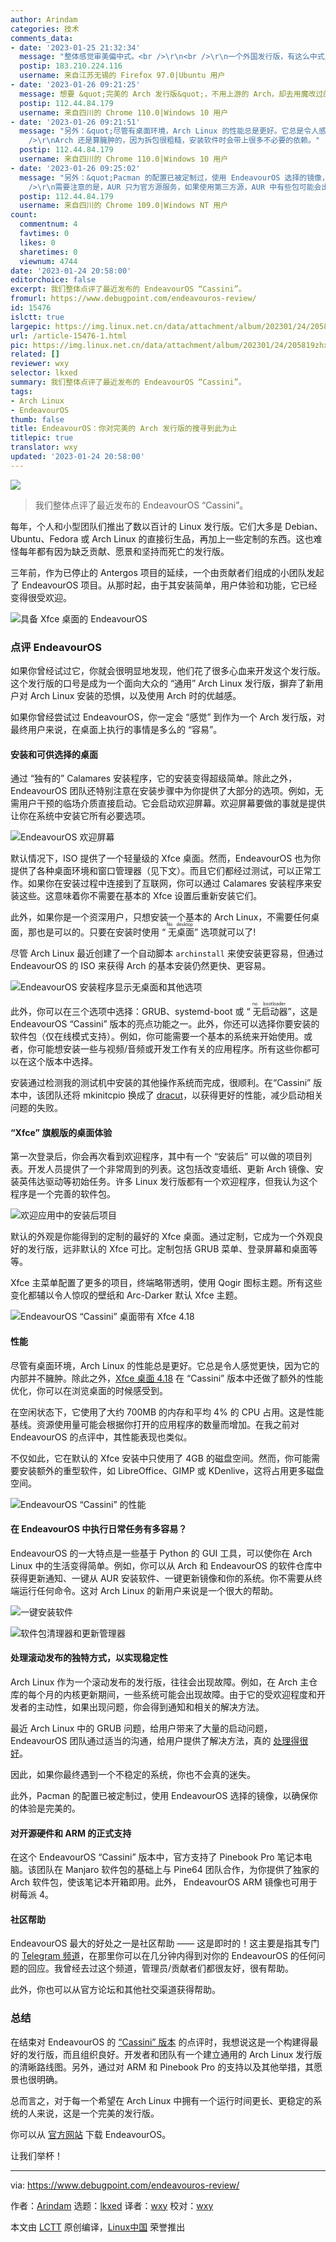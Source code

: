 ```yaml
---
author: Arindam
categories: 技术
comments_data:
- date: '2023-01-25 21:32:34'
  message: "整体感觉审美偏中式。<br />\r\n<br />\r\n一个外国发行版，有这么中式风格感觉不太对劲。<br />\r\n<br />\r\n不会是假洋鬼子吧。"
  postip: 183.210.224.116
  username: 来自江苏无锡的 Firefox 97.0|Ubuntu 用户
- date: '2023-01-26 09:21:25'
  message: 想要 &quot;完美的 Arch 发行版&quot;，不用上游的 Arch，却去用魔改过的下游发行版，想不通。
  postip: 112.44.84.179
  username: 来自四川的 Chrome 110.0|Windows 10 用户
- date: '2023-01-26 09:21:51'
  message: "另外：&quot;尽管有桌面环境，Arch Linux 的性能总是更好。它总是令人感觉更快，因为它的内部并不臃肿&quot;。<br />\r\n<br
    />\r\nArch 还是算臃肿的，因为拆包很粗糙，安装软件时会带上很多不必要的依赖。"
  postip: 112.44.84.179
  username: 来自四川的 Chrome 110.0|Windows 10 用户
- date: '2023-01-26 09:25:02'
  message: "另外：&quot;Pacman 的配置已被定制过，使用 EndeavourOS 选择的镜像，以确保你的体验是完美的&quot;。<br />\r\n<br
    />\r\n需要注意的是，AUR 只为官方源服务，如果使用第三方源，AUR 中有些包可能会出现问题。"
  postip: 112.44.84.179
  username: 来自四川的 Chrome 109.0|Windows NT 用户
count:
  commentnum: 4
  favtimes: 0
  likes: 0
  sharetimes: 0
  viewnum: 4744
date: '2023-01-24 20:58:00'
editorchoice: false
excerpt: 我们整体点评了最近发布的 EndeavourOS “Cassini”。
fromurl: https://www.debugpoint.com/endeavouros-review/
id: 15476
islctt: true
largepic: https://img.linux.net.cn/data/attachment/album/202301/24/205819zhx7kx5899ra9ka9.jpg
url: /article-15476-1.html
pic: https://img.linux.net.cn/data/attachment/album/202301/24/205819zhx7kx5899ra9ka9.jpg.thumb.jpg
related: []
reviewer: wxy
selector: lkxed
summary: 我们整体点评了最近发布的 EndeavourOS “Cassini”。
tags:
- Arch Linux
- EndeavourOS
thumb: false
title: EndeavourOS：你对完美的 Arch 发行版的搜寻到此为止
titlepic: true
translator: wxy
updated: '2023-01-24 20:58:00'
---
```


![](https://img.linux.net.cn/data/attachment/album/202301/24/205819zhx7kx5899ra9ka9.jpg)



> 
> 我们整体点评了最近发布的 EndeavourOS “Cassini”。
> 
> 
> 


每年，个人和小型团队们推出了数以百计的 Linux 发行版。它们大多是 Debian、Ubuntu、Fedora 或 Arch Linux 的直接衍生品，再加上一些定制的东西。这也难怪每年都有因为缺乏贡献、愿景和坚持而死亡的发行版。


三年前，作为已停止的 Antergos 项目的延续，一个由贡献者们组成的小团队发起了 EndeavourOS 项目。从那时起，由于其安装简单，用户体验和功能，它已经变得很受欢迎。


![具备 Xfce 桌面的 EndeavourOS](https://img.linux.net.cn/data/attachment/album/202301/24/210020xf20xyhqy5msxyqt.jpg)


### 点评 EndeavourOS


如果你曾经试过它，你就会很明显地发现，他们花了很多心血来开发这个发行版。这个发行版的口号是成为一个面向大众的 “通用” Arch Linux 发行版，摒弃了新用户对 Arch Linux 安装的恐惧，以及使用 Arch 时的优越感。


如果你曾经尝试过 EndeavourOS，你一定会 “感觉” 到作为一个 Arch 发行版，对最终用户来说，在桌面上执行的事情是多么的 “容易”。


#### 安装和可供选择的桌面


通过 “独有的” Calamares 安装程序，它的安装变得超级简单。除此之外，EndeavourOS 团队还特别注意在安装步骤中为你提供了大部分的选项。例如，无需用户干预的临场介质直接启动。它会启动欢迎屏幕。欢迎屏幕要做的事就是提供让你在系统中安装它所有必要选项。


![EndeavourOS 欢迎屏幕](https://img.linux.net.cn/data/attachment/album/202301/24/210027l67aodz7ys7ydo9n.jpg)


默认情况下，ISO 提供了一个轻量级的 Xfce 桌面。然而，EndeavourOS 也为你提供了各种桌面环境和窗口管理器（见下文）。而且它们都经过测试，可以正常工作。如果你在安装过程中连接到了互联网，你可以通过 Calamares 安装程序来安装这些。这意味着你不需要在基本的 Xfce 设置后重新安装它们。


此外，如果你是一个资深用户，只想安装一个基本的 Arch Linux，不需要任何桌面，那也是可以的。只要在安装时使用 “<ruby> 无桌面 <rt>  No desktop </rt></ruby>” 选项就可以了!


尽管 Arch Linux 最近创建了一个自动脚本 `archinstall` 来使安装更容易，但通过 EndeavourOS 的 ISO 来获得 Arch 的基本安装仍然更快、更容易。


![EndeavourOS 安装程序显示无桌面和其他选项](https://img.linux.net.cn/data/attachment/album/202301/24/210033l70rxkchx7j0ni0r.jpg)


此外，你可以在三个选项中选择：GRUB、systemd-boot 或 “<ruby> 无启动器 <rt>  no bootloader </rt></ruby>”，这是 EndeavourOS “Cassini” 版本的亮点功能之一。此外，你还可以选择你要安装的软件包（仅在线模式支持）。例如，你可能需要一个基本的系统来开始使用。或者，你可能想安装一些与视频/音频或开发工作有关的应用程序。所有这些你都可以在这个版本中选择。


安装通过检测我的测试机中安装的其他操作系统而完成，很顺利。在“Cassini” 版本中，该团队还将 mkinitcpio 换成了 [dracut](https://wiki.archlinux.org/title/Dracut)，以获得更好的性能，减少启动相关问题的失败。


#### “Xfce” 旗舰版的桌面体验


第一次登录后，你会再次看到欢迎程序，其中有一个 “安装后” 可以做的项目列表。开发人员提供了一个非常周到的列表。这包括改变墙纸、更新 Arch 镜像、安装英伟达驱动等初始任务。许多 Linux 发行版都有一个欢迎程序，但我认为这个程序是一个完善的软件包。


![欢迎应用中的安装后项目](https://img.linux.net.cn/data/attachment/album/202301/24/210040mybeyb6hyyc9bkyg.jpg)


默认的外观是你能得到的定制的最好的 Xfce 桌面。通过定制，它成为一个外观良好的发行版，远非默认的 Xfce 可比。定制包括 GRUB 菜单、登录屏幕和桌面等等。


Xfce 主菜单配置了更多的项目，终端略带透明，使用 Qogir 图标主题。所有这些变化都辅以令人惊叹的壁纸和 Arc-Darker 默认 Xfce 主题。


![EndeavourOS “Cassini” 桌面带有 Xfce 4.18](https://img.linux.net.cn/data/attachment/album/202301/24/210049qlqhzruu65hr5leh.jpg)


#### 性能


尽管有桌面环境，Arch Linux 的性能总是更好。它总是令人感觉更快，因为它的内部并不臃肿。除此之外，[Xfce 桌面 4.18](https://www.debugpoint.com/xfce-4-18-features/) 在 “Cassini” 版本中还做了额外的性能优化，你可以在浏览桌面的时候感受到。


在空闲状态下，它使用了大约 700MB 的内存和平均 4% 的 CPU 占用。这是性能基线。资源使用量可能会根据你打开的应用程序的数量而增加。在我之前对 EndeavourOS 的点评中，其性能表现也类似。


不仅如此，它在默认的 Xfce 安装中只使用了 4GB 的磁盘空间。然而，你可能需要安装额外的重型软件，如 LibreOffice、GIMP 或 KDenlive，这将占用更多磁盘空间。


![EndeavourOS “Cassini” 的性能](https://img.linux.net.cn/data/attachment/album/202301/24/210106mohjzqjotzbzs2qa.jpg)


#### 在 EndeavourOS 中执行日常任务有多容易？


EndeavourOS 的一大特点是一些基于 Python 的 GUI 工具，可以使你在 Arch Linux 中的生活变得简单。例如，你可以从 Arch 和 EndeavourOS 的软件仓库中获得更新通知、一键从 AUR 安装软件、一键更新镜像和你的系统。你不需要从终端运行任何命令。这对 Arch Linux 的新用户来说是一个很大的帮助。


![一键安装软件](https://img.linux.net.cn/data/attachment/album/202301/24/210113jsfg9jjbfhj111ct.jpg)


![软件包清理器和更新管理器](https://img.linux.net.cn/data/attachment/album/202301/24/210120jnnnymcjv0e0gfeh.jpg)


#### 处理滚动发布的独特方式，以实现稳定性


Arch Linux 作为一个滚动发布的发行版，往往会出现故障。例如，在 Arch 主仓库的每个月的内核更新期间，一些系统可能会出现故障。由于它的受欢迎程度和开发者的主动性，如果出现问题，你会得到通知和相关的解决方法。


最近 Arch Linux 中的 GRUB 问题，给用户带来了大量的启动问题，EndeavourOS 团队通过适当的沟通，给用户提供了解决方法，真的 [处理得很好](https://endeavouros.com/news/full-transparency-on-the-grub-issue/)。


因此，如果你最终遇到一个不稳定的系统，你也不会真的迷失。


此外，Pacman 的配置已被定制过，使用 EndeavourOS 选择的镜像，以确保你的体验是完美的。


#### 对开源硬件和 ARM 的正式支持


在这个 EndeavourOS “Cassini” 版本中，官方支持了 Pinebook Pro 笔记本电脑。该团队在 Manjaro 软件包的基础上与 Pine64 团队合作，为你提供了独家的 Arch 软件包，使该笔记本开箱即用。此外， EndeavourOS ARM 镜像也可用于树莓派 4。


#### 社区帮助


EndeavourOS 最大的好处之一是社区帮助 —— 这是即时的！这主要是指其专门的 [Telegram 频道](https://endeavouros.com/community/)，在那里你可以在几分钟内得到对你的 EndeavourOS 的任何问题的回应。我曾经去过这个频道，管理员/贡献者们都很友好，很有帮助。


此外，你也可以从官方论坛和其他社交渠道获得帮助。


### 总结


在结束对 EndeavourOS 的 [“Cassini” 版本](https://endeavouros.com/news/cassini-packed-with-new-features-is-here/) 的点评时，我想说这是一个构建得最好的发行版，而且组织良好。开发者和团队有一个建立通用的 Arch Linux 发行版的清晰路线图。另外，通过对 ARM 和 Pinebook Pro 的支持以及其他举措，其愿景也很明确。


总而言之，对于每一个希望在 Arch Linux 中拥有一个运行时间更长、更稳定的系统的人来说，这是一个完美的发行版。


你可以从 [官方网站](https://endeavouros.com/download/) 下载 EndeavourOS。


让我们举杯！




---


via: <https://www.debugpoint.com/endeavouros-review/>


作者：[Arindam](https://www.debugpoint.com/author/admin1/) 选题：[lkxed](https://github.com/lkxed) 译者：[wxy](https://github.com/wxy) 校对：[wxy](https://github.com/wxy)


本文由 [LCTT](https://github.com/LCTT/TranslateProject) 原创编译，[Linux中国](https://linux.cn/) 荣誉推出